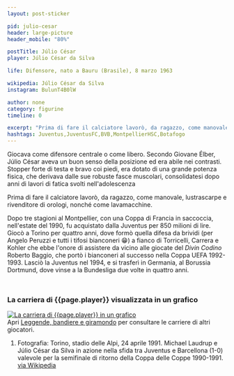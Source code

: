 ```yaml
---
layout: post-sticker

pid: julio-cesar
header: large-picture
header_mobile: "80%"

postTitle: Júlio César
player: Júlio César da Silva

life: Difensore, nato a Bauru (Brasile), 8 marzo 1963

wikipedia: Júlio César da Silva
instagram: BulunT4B0lW

author: none
category: figurine
timeline: 0

excerpt: "Prima di fare il calciatore lavorò, da ragazzo, come manovale, lustrascarpe e rivenditore di orologi, nonché come lavamacchine"
hashtags: Juventus,JuventusFC,BVB,MontpellierHSC,Botafogo
---
```

Giocava come difensore centrale o come libero. Secondo Giovane Élber, Júlio César aveva un buon senso della posizione ed era abile nei contrasti. Stopper forte di testa e bravo coi piedi, era dotato di una grande potenza fisica, che derivava dalle sue robuste fasce muscolari, consolidatesi dopo anni di lavori di fatica svolti nell'adolescenza

Prima di fare il calciatore lavorò, da ragazzo, come manovale, lustrascarpe e rivenditore di orologi, nonché come lavamacchine.

Dopo tre stagioni al Montpellier, con una Coppa di Francia in saccoccia, nell'estate del 1990, fu acquistato dalla Juventus per 850 milioni di lire. Giocò a Torino per quattro anni, dove formò quella difesa da brividi (per Angelo Peruzzi e tutti i tifosi bianconeri 😁) a fianco di Torricelli, Carrera e Kohler che ebbe l'onore di assistere da vicino alle giocate del _Divin Codino_ Roberto Baggio, che portò i bianconeri al successo nella Coppa UEFA 1992-1993. Lasciò la Juventus nel 1994, e si trasferì in Germania, al Borussia Dortmund, dove vinse a la Bundesliga due volte in quattro anni.

<div style="margin-top: 50px;">
<h3>La carriera di {{page.player}} visualizzata in un grafico</h3>
<a href="/leggende-bandiere-e-giramondo" title="La carriera di {{page.player}} visualizzata in un grafico"><img class="responsive-img w100 border" src="{{site.baseurl}}/assets/pics/careers/{{page.pid}}.png" alt="La carriera di {{page.player}} in un grafico"/></a>
</div>
Apri <a href="/leggende-bandiere-e-giramondo" title="La carriera di {{page.player}} visualizzata in un grafico">Leggende, bandiere e giramondo</a> per consultare le carriere di altri giocatori.


<div class="post-disclaimer">
<ol>
	<li>Fotografia: Torino, stadio delle Alpi, 24 aprile 1991. Michael Laudrup e Júlio César da Silva in azione nella sfida tra Juventus e Barcellona (1-0) valevole per la semifinale di ritorno della Coppa delle Coppe 1990-1991. <a href="https://it.wikipedia.org/wiki/J%C3%BAlio_C%C3%A9sar_da_Silva#/media/File:Coppa_Coppe_1990-91_-_Juventus_vs_Barcellona_-_Michael_Laudrup,_J%C3%BAlio_C%C3%A9sar.jpg" target="_blank">via Wikipedia</a></li>
</ol>
</div>
